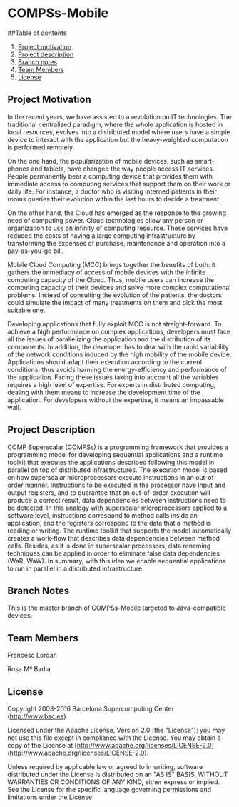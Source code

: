 # COMPSs-Mobile

##Table of contents
1. [Project motivation](#motivation)
2. [Project description](#description)
3. [Branch notes](#branch)
4. [Team Members](#members)
5. [License](#license)





## <a name="motivation"></a>Project Motivation
In the recent years, we have assisted to a revolution on IT technologies. The traditional centralized paradigm, where the whole application is hosted in local resources, evolves into a distributed model where users have a simple device to interact with the application but the heavy-weighted computation is performed remotely.

On the one hand, the popularization of mobile devices, such as smart-phones and tablets, have changed the way people access IT services. People permanently bear a computing device that provides them with immediate access to computing services that support them on their work or daily life. For instance, a doctor who is visiting interned patients in their rooms queries their evolution within the last hours to decide a treatment.

On the other hand, the Cloud has emerged as the response to the growing need of computing power. Cloud technologies allow any person or organization to use an infinity of computing resource. These services have reduced the costs of having a large computing infrastructure by transforming the expenses of purchase, maintenance and operation into a pay-as-you-go bill.

Mobile Cloud Computing (MCC) brings together the benefits of both: it gathers the immediacy of access of mobile devices with the infinite computing capacity of the Cloud. Thus, mobile users can increase the computing capacity of their devices and solve more complex computational problems. Instead of consulting the evolution of the patients, the doctors could simulate the impact of many treatments on them and pick the most suitable one.

Developing applications that fully exploit MCC is not straight-forward. To achieve a high performance on complex applications, developers must face all the issues of parallelizing the application and the distribution of its components. In addition, the developer has to deal with the rapid variability of the network conditions induced by the high mobility of the mobile device. Applications should adapt their execution according to the current conditions; thus avoids harming the energy-efficiency and performance of the application. Facing these issues taking into account all the variables requires a high level of expertise. For experts in distributed computing, dealing with them means to increase the development time of the application. For developers without the expertise, it means an impassable wall.




## <a name="description"></a>Project Description
COMP Superscalar (COMPSs) is a programming framework that provides a programming model for developing sequential applications and a runtime toolkit that executes the applications described following this model in parallel on top of distributed infrastructures. The execution model is based on how superscalar microprocessors execute instructions in an out-of-order manner. Instructions to be executed in the processor have input and output registers, and to guarantee that an out-of-order execution will produce a correct result, data dependencies between instructions need to be detected. In this analogy with superscalar microprocessors applied to a software level, instructions correspond to method calls inside an application, and the registers correspond to the data that a method is reading or writing. The runtime toolkit that supports the model automatically creates a work-flow that describes data dependencies between method calls. Besides, as it is done in superscalar processors, data renaming techniques can be 
applied in order to eliminate false data dependencies (WaR, WaW). In summary, with this idea we enable sequential applications to run in parallel in a distributed infrastructure.

## <a name="branch"></a>Branch Notes
This is the master branch of COMPSs-Mobile targeted to Java-compatible devices.

## <a name="members"></a>Team Members
Francesc Lordan

Rosa Mª Badia

## <a name="license"></a>License
Copyright 2008-2016 Barcelona Supercomputing Center (http://www.bsc.es)

Licensed under the Apache License, Version 2.0 (the "License");
you may not use this file except in compliance with the License.
You may obtain a copy of the License at [http://www.apache.org/licenses/LICENSE-2.0](http://www.apache.org/licenses/LICENSE-2.0).

Unless required by applicable law or agreed to in writing, software distributed under the License is distributed on an "AS IS" BASIS, WITHOUT WARRANTIES OR CONDITIONS OF ANY KIND, either express or implied. See the License for the specific language governing permissions and limitations under the License.
 
